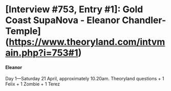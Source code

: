 # [Interview #753, Entry #1]: Gold Coast SupaNova - Eleanor Chandler-Temple](https://www.theoryland.com/intvmain.php?i=753#1)

#### Eleanor

Day 1—Saturday 21 April, approximately 10.20am. Theoryland questions + 1 Felix + 1 Zombie + 1 Terez

